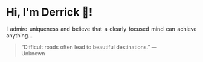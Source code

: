 # Hi, I'm Derrick 👋!
<p align="justify">I admire uniqueness and believe that a clearly focused mind can achieve anything...</p> 
<!-- #quote-start -->
<blockquote>&ldquo;Difficult roads often lead to beautiful destinations.&rdquo; &mdash; <footer>Unknown</footer></blockquote>
<!-- #quote-end -->
